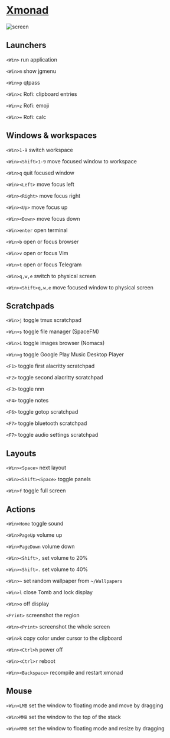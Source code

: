 # [Xmonad](https://github.com/ksevelyar/dotfiles/blob/master/modules/x/xmonad.nix)

![screen](https://i.imgur.com/fWKORz4.png)

## Launchers

`<Win>` run application

`<Win>m` show jgmenu

`<Win>p` qtpass

`<Win>c` Rofi: clipboard entries

`<Win>z` Rofi: emoji

`<Win>=` Rofi: calc

## Windows & workspaces

`<Win>1-9` switch workspace

`<Win><Shift>1-9` move focused window to workspace

`<Win>q` quit focused window

`<Win><Left>` move focus left

`<Win><Right>` move focus right

`<Win><Up>` move focus up

`<Win><Down>` move focus down

`<Win>enter` open terminal

`<Win>b` open or focus browser

`<Win>v` open or focus Vim

`<Win>t` open or focus Telegram

`<Win>q,w,e` switch to physical screen

`<Win><Shift>q,w,e` move focused window to physical screen

## Scratchpads

`<Win>j` toggle tmux scratchpad

`<Win>s` toggle file manager (SpaceFM)

`<Win>i` toggle images browser (Nomacs)

`<Win>g` toggle Google Play Music Desktop Player

`<F1>` toggle first alacritty scratchpad

`<F2>` toggle second alacritty scratchpad

`<F3>` toggle nnn

`<F4>` toggle notes

`<F6>` toggle gotop scratchpad

`<F7>` toggle bluetooth scratchpad

`<F7>` toggle audio settings scratchpad

## Layouts

`<Win><Space>` next layout

`<Win><Shift><Space>` toggle panels

`<Win>f` toggle full screen

## Actions

`<Win>Home` toggle sound

`<Win>PageUp` volume up

`<Win>PageDown` volume down

`<Win><Shift>,` set volume to 20%

`<Win><Shift>.` set volume to 40%

`<Win>~` set random wallpaper from `~/Wallpapers`

`<Win>l` close Tomb and lock display

`<Win>o` off display

`<Print>` screenshot the region

`<Win><Print>` screenshot the whole screen

`<Win>k` copy color under cursor to the clipboard

`<Win><Ctrl>h` power off

`<Win><Ctrl>r` reboot

`<Win><Backspace>` recompile and restart xmonad

## Mouse

`<Win>LMB` set the window to floating mode and move by dragging

`<Win>MMB` set the window to the top of the stack

`<Win>RMB` set the window to floating mode and resize by dragging

